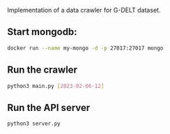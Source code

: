 Implementation of a data crawler for G-DELT dataset.

## Start mongodb:
```sh
docker run --name my-mongo -d -p 27017:27017 mongo
```
## Run the crawler
```sh
python3 main.py [2023-02-06-12]
```
## Run the API server
```sh
python3 server.py
```
